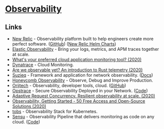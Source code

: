 # [Observability](https://en.wikipedia.org/wiki/Observability)

## Links

- [New Relic](https://newrelic.com/) - Observability platform built to help engineers create more perfect software. ([GitHub](https://github.com/newrelic)) ([New Relic Helm Charts](https://github.com/newrelic/helm-charts))
- [Elastic Observability](https://www.elastic.co/observability) - Bring your logs, metrics, and APM traces together at scale.
- [What's your preferred cloud application monitoring tool? (2020)](https://www.reddit.com/r/devops/comments/ige5jr/whats_your_preferred_cloud_application_monitoring/)
- [Dynatrace](https://www.dynatrace.com/) - Cloud Monitoring.
- [Are we observable yet? An introduction to Rust telemetry (2020)](https://www.lpalmieri.com/posts/2020-09-27-zero-to-production-4-are-we-observable-yet/)
- [Suzieq](https://github.com/netenglabs/suzieq) - Framework and application for network observability. ([Docs](https://suzieq.readthedocs.io/en/latest/))
- [Honeycomb Observability](https://www.honeycomb.io/) - Observe, Debug and Improve Production.
- [Orijtech](https://orijtech.com/) - Observability, developer tools, cloud. ([GitHub](https://github.com/orijtech))
- [Opstrace](https://opstrace.com/) - Secure Observability Deployed in your Network. ([Code](https://github.com/opstrace/opstrace))
- [Adaptive Request Concurrency. Resilient observability at scale. (2020)](https://vector.dev/blog/adaptive-request-concurrency/)
- [Observability, Getting Started - 50 Free Access and Open-Source Solutions (2020)](https://haydenjames.io/observability-getting-started-free-access-and-open-source-solutions/)
- [tobs](https://github.com/timescale/tobs) - Observability Stack for Kubernetes.
- [Sensu](https://sensu.io/) - Observability Pipeline that delivers monitoring as code on any cloud. ([Code](https://github.com/sensu/sensu-go))

